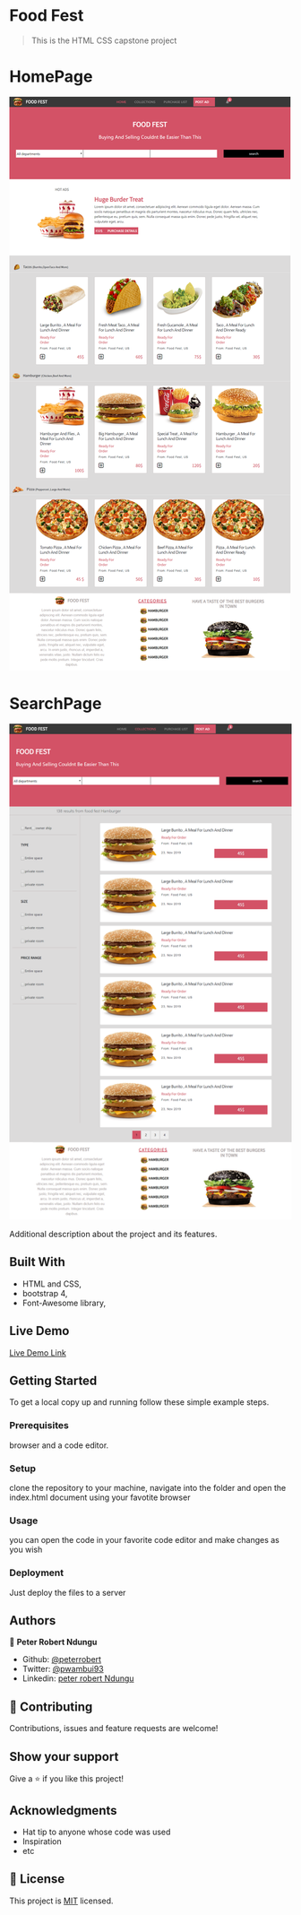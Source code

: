 # Food Fest

> This is the HTML CSS capstone project

# HomePage

![screenshot](screenshot-1.png)

# SearchPage

![screenshot](screenshot-2.png)

Additional description about the project and its features.

## Built With

- HTML and CSS,
- bootstrap 4,
- Font-Awesome library,



## Live Demo

[Live Demo Link](https://rawcdn.githack.com/peterrobert/NewsWeek/2e61534a99b1919bb4499f29828bae9e8e4505ff/index.html)


## Getting Started

To get a local copy up and running follow these simple example steps.

### Prerequisites

browser and a code editor.

### Setup

clone the repository to your machine, navigate into the folder and open the index.html document using your favotite browser


### Usage

you can open the code in your favorite code editor and make changes as you wish

### Deployment

Just deploy the files to a server

## Authors

👤 **Peter Robert Ndungu**

- Github: [@peterrobert](https://github.com/peterrobert)
- Twitter: [@pwambui93](https://twitter.com/Ptahwambui93)
- Linkedin: [peter robert Ndungu](https://www.linkedin.com/in/peter-rob-ndungu/)

## 🤝 Contributing

Contributions, issues and feature requests are welcome!

## Show your support

Give a ⭐️ if you like this project!

## Acknowledgments

- Hat tip to anyone whose code was used
- Inspiration
- etc

## 📝 License

This project is [MIT](lic.url) licensed.
